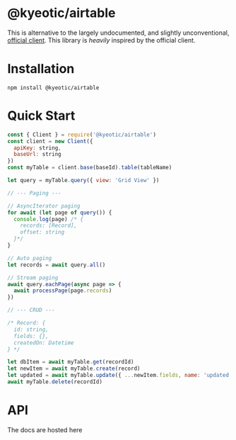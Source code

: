 # @kyeotic/airtable

This is alternative to the largely undocumented, and slightly unconventional, [official client](https://github.com/Airtable/airtable.js). This library is _heavily_ inspired by the official client.

# Installation

```
npm install @kyeotic/airtable
```

# Quick Start

```javascript
const { Client } = require('@kyeotic/airtable')
const client = new Client({
  apiKey: string,
  baseUrl: string
})
const myTable = client.base(baseId).table(tableName)

let query = myTable.query({ view: 'Grid View' })

// --- Paging ---

// AsyncIterator paging
for await (let page of query()) {
  console.log(page) /* {
    records: [Record],
    offset: string
  }*/
}

// Auto paging
let records = await query.all()

// Stream paging
await query.eachPage(async page => {
  await processPage(page.records)
})

// --- CRUD ---

/* Record: {
  id: string,
  fields: {},
  createdOn: Datetime
} */

let dbItem = await myTable.get(recordId)
let newItem = await myTable.create(record)
let updated = await myTable.update({ ...newItem.fields, name: 'updated' })
await myTable.delete(recordId)
```

# API

The docs are hosted here
